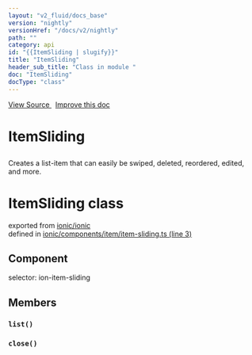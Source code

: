 ```yaml
---
layout: "v2_fluid/docs_base"
version: "nightly"
versionHref: "/docs/v2/nightly"
path: ""
category: api
id: "{{ItemSliding | slugify}}"
title: "ItemSliding"
header_sub_title: "Class in module "
doc: "ItemSliding"
docType: "class"
---
```



<div class="improve-docs">
  <a href='http://github.com/driftyco/ionic2/tree/master/ionic/components/item/item-sliding.ts#L2'>
    View Source
  </a>
  &nbsp;
  <a href='http://github.com/driftyco/ionic2/edit/master/ionic/components/item/item-sliding.ts#L2'>
    Improve this doc
  </a>
</div>




<h1 class="api-title">

  ItemSliding



</h1>





<p>Creates a list-item that can easily be swiped,
deleted, reordered, edited, and more.</p>


<h1 class="class export">ItemSliding <span class="type">class</span></h1>
<p class="module">exported from <a href='undefined'>ionic/ionic</a><br/>
defined in <a href="https://github.com/driftyco/ionic2/tree/master/ionic/components/item/item-sliding.ts#L3-L43">ionic/components/item/item-sliding.ts (line 3)</a>
</p>
<h2>Component</h2>
  <span>selector: ion-item-sliding</span>


<h2>Members</h2>

<div id="list"></div>
<h3>
  <code>list()</code>

</h3>












<div id="close"></div>
<h3>
  <code>close()</code>

</h3>












